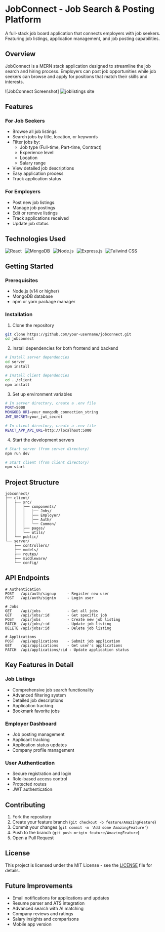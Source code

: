 # JobConnect - Job Search & Posting Platform

A full-stack job board application that connects employers with job seekers. Featuring job listings, application management, and job posting capabilities.

## Overview

JobConnect is a MERN stack application designed to streamline the job search and hiring process. Employers can post job opportunities while job seekers can browse and apply for positions that match their skills and interests.

![JobConnect Screenshot]
![joblistings site](https://github.com/user-attachments/assets/2f8ce15d-2d4d-4d05-920b-f13f2780dae0)

## Features

### For Job Seekers
- Browse all job listings
- Search jobs by title, location, or keywords
- Filter jobs by:
  - Job type (Full-time, Part-time, Contract)
  - Experience level
  - Location
  - Salary range
- View detailed job descriptions
- Easy application process
- Track application status

### For Employers
- Post new job listings
- Manage job postings
- Edit or remove listings
- Track applications received
- Update job status

## Technologies Used

<div style="display: flex; gap: 10px; flex-wrap: wrap;">
  <img src="https://img.shields.io/badge/React-20232A?style=for-the-badge&logo=react&logoColor=61DAFB" alt="React" />
  <img src="https://img.shields.io/badge/MongoDB-4EA94B?style=for-the-badge&logo=mongodb&logoColor=white" alt="MongoDB" />
  <img src="https://img.shields.io/badge/Node.js-339933?style=for-the-badge&logo=nodedotjs&logoColor=white" alt="Node.js" />
  <img src="https://img.shields.io/badge/Express.js-000000?style=for-the-badge&logo=express&logoColor=white" alt="Express.js" />
  <img src="https://img.shields.io/badge/Tailwind_CSS-38B2AC?style=for-the-badge&logo=tailwind-css&logoColor=white" alt="Tailwind CSS" />
</div>

## Getting Started

### Prerequisites

- Node.js (v14 or higher)
- MongoDB database
- npm or yarn package manager

### Installation

1. Clone the repository
```bash
git clone https://github.com/your-username/jobconnect.git
cd jobconnect
```

2. Install dependencies for both frontend and backend
```bash
# Install server dependencies
cd server
npm install

# Install client dependencies
cd ../client
npm install
```

3. Set up environment variables
```bash
# In server directory, create a .env file
PORT=5000
MONGODB_URI=your_mongodb_connection_string
JWT_SECRET=your_jwt_secret

# In client directory, create a .env file
REACT_APP_API_URL=http://localhost:5000
```

4. Start the development servers
```bash
# Start server (from server directory)
npm run dev

# Start client (from client directory)
npm start
```

## Project Structure

```
jobconnect/
├── client/
│   ├── src/
│   │   ├── components/
│   │   │   ├── Jobs/
│   │   │   ├── Employer/
│   │   │   ├── Auth/
│   │   │   └── Common/
│   │   ├── pages/
│   │   └── utils/
│   └── public/
└── server/
    ├── controllers/
    ├── models/
    ├── routes/
    ├── middleware/
    └── config/
```

## API Endpoints

```
# Authentication
POST   /api/auth/signup     - Register new user
POST   /api/auth/signin     - Login user

# Jobs
GET    /api/jobs            - Get all jobs
GET    /api/jobs/:id        - Get specific job
POST   /api/jobs            - Create new job listing
PATCH  /api/jobs/:id        - Update job listing
DELETE /api/jobs/:id        - Delete job listing

# Applications
POST   /api/applications    - Submit job application
GET    /api/applications    - Get user's applications
PATCH  /api/applications/:id - Update application status
```

## Key Features in Detail

### Job Listings
- Comprehensive job search functionality
- Advanced filtering system
- Detailed job descriptions
- Application tracking
- Bookmark favorite jobs

### Employer Dashboard
- Job posting management
- Applicant tracking
- Application status updates
- Company profile management

### User Authentication
- Secure registration and login
- Role-based access control
- Protected routes
- JWT authentication

## Contributing

1. Fork the repository
2. Create your feature branch (`git checkout -b feature/AmazingFeature`)
3. Commit your changes (`git commit -m 'Add some AmazingFeature'`)
4. Push to the branch (`git push origin feature/AmazingFeature`)
5. Open a Pull Request

## License

This project is licensed under the MIT License - see the [LICENSE](LICENSE) file for details.

## Future Improvements

- Email notifications for applications and updates
- Resume parser and ATS integration
- Advanced search with AI matching
- Company reviews and ratings
- Salary insights and comparisons
- Mobile app version
